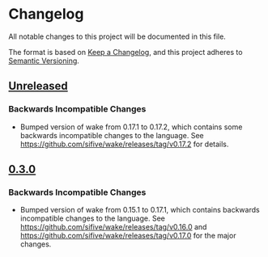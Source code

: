 # Changelog

All notable changes to this project will be documented in this file.

The format is based on [Keep a Changelog](https://keepachangelog.com/en/1.0.0/),
and this project adheres to [Semantic Versioning](https://semver.org/spec/v2.0.0.html).

## [Unreleased]

### Backwards Incompatible Changes
- Bumped version of wake from 0.17.1 to 0.17.2, which contains some backwards incompatible changes to the language. See https://github.com/sifive/wake/releases/tag/v0.17.2 for details.

## [0.3.0]

### Backwards Incompatible Changes
- Bumped version of wake from 0.15.1 to 0.17.1, which contains backwards incompatible changes to the language. See https://github.com/sifive/wake/releases/tag/v0.16.0 and https://github.com/sifive/wake/releases/tag/v0.17.0 for the major changes.

[Unreleased]: https://github.com/sifive/environment-blockci-sifive/compare/0.3.0...HEAD
[0.3.0]: https://github.com/sifive/environment-blockci-sifive/compare/0.2.1...0.3.0
